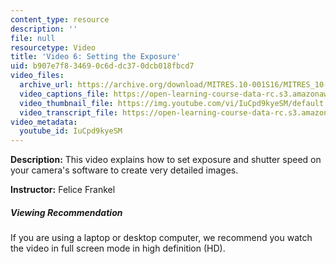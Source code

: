 ```yaml
---
content_type: resource
description: ''
file: null
resourcetype: Video
title: 'Video 6: Setting the Exposure'
uid: b907e7f8-3469-0c6d-dc37-0dcb018fbcd7
video_files:
  archive_url: https://archive.org/download/MITRES.10-001S16/MITRES_10-001S16_Track08_300k.mp4
  video_captions_file: https://open-learning-course-data-rc.s3.amazonaws.com/res-10-001-making-science-and-engineering-pictures-a-practical-guide-to-presenting-your-work-spring-2016/a9c93e1b4c155461b978034938f3438d_IuCpd9kyeSM.vtt
  video_thumbnail_file: https://img.youtube.com/vi/IuCpd9kyeSM/default.jpg
  video_transcript_file: https://open-learning-course-data-rc.s3.amazonaws.com/res-10-001-making-science-and-engineering-pictures-a-practical-guide-to-presenting-your-work-spring-2016/a74f5a50b4579e4c9862f4d62ea04fb9_IuCpd9kyeSM.pdf
video_metadata:
  youtube_id: IuCpd9kyeSM
---
```


**Description:** This video explains how to set exposure and shutter speed on your camera's software to create very detailed images.

**Instructor:** Felice Frankel

##### Viewing Recommendation

If you are using a laptop or desktop computer, we recommend you watch the video in full screen mode in high definition (HD).